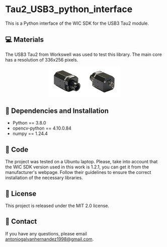 # Tau2_USB3_python_interface
This is a Python interface of the WIC SDK for the USB3 Tau2 module. 

## 💻 Materials
The USB3 Tau2 from Workswell was used to test this library. The main core has a resolution of 336x256 pixels.

<p align="center" width="100%">
    <img width="45%" src="images/tau_image.png"> 
</p>

## 🔧 Dependencies and Installation 
* Python == 3.8.0
* opencv-python == 4.10.0.84
* numpy == 1.24.4

## 🚀 Code
The project was tested on a Ubuntu laptop. Please, take into account that the WIC SDK version used in this work is 1.2.1, you can get it from the manufacturer's webpage. Follow their guidelines to ensure the correct installation of the necessary libraries. 


## 📜 License
This project is released under the MIT 2.0 license.

## 📧 Contact
If you have any questions, please email antoniogalvanhernandez1998@gmail.com.



